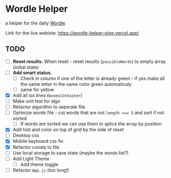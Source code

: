 # Wordle Helper
a helper for the daily [Wordle](https://www.powerlanguage.co.uk/wordle/)

Link for the live webiste: https://wordle-helper-nine.vercel.app/


## TODO
  - [ ] **Reset results.** When reset - reset results (`possibleWords`) to empty array (initial state)
  - [ ] **Add smart status.**
    - [ ] Check in column if one of the letter is already green - if yes make all the same letter in the same color green automaticaly
    - [ ] same for yellow
  - [X] Add all six lines (`boxesContainer`)
  - [ ] Make unit test for algo
  - [ ] Refactor algorithm to seperate file
  - [ ] Optimize words file - cut words that are not `length === 5` and sort if not sorted
    - [ ] If words are sorted we can use them to splice the array by position
  - [X] Add hint and color on top of grid by the side of reset
  - [ ] Desktop css
  - [X] Mobile keyboard css fix
  - [X] Refactor consts to file
  - [ ] Use local storage to save state (maybe the words list?)
  - [ ] Add Light Theme
    - [ ] Add theme toggle
  - [ ] Refactor `App.js` (too long!)
